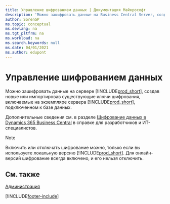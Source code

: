 ```yaml
---
title: Управление шифрованием данных | Документация Майкрософт
description: 'Можно зашифровать данные на Business Central Server, создав новые или импортировав существующие ключи шифрования, включаемые на сервере.'
author: SorenGP
ms.topic: conceptual
ms.devlang: na
ms.tgt_pltfrm: na
ms.workload: na
ms.search.keywords: null
ms.date: 04/01/2021
ms.author: edupont
---
```

# <a name="managing-data-encryption"></a>Управление шифрованием данных
Можно зашифровать данные на сервере [!INCLUDE[prod_short](includes/prod_short.md)], создав новые или импортировав существующие ключи шифрования, включаемые на экземпляре сервера [!INCLUDE[prod_short](includes/prod_short.md)], подключенном к базе данных.

Дополнительные сведения см. в разделе [Шифрование данных в Dynamics 365 Business Central](/dynamics365/business-central/dev-itpro/developer/devenv-encrypting-data) в справке для разработчиков и ИТ-специалистов.

> [!Note]
> Включить или отключать шифрование можно, только если вы используете локальную версию [!INCLUDE[prod_short](includes/prod_short.md)]. Для онлайн-версий шифрование всегда включено, и его нельзя отключить.

## <a name="see-also"></a>См. также
[Администрация](admin-setup-and-administration.md)


[!INCLUDE[footer-include](includes/footer-banner.md)]
